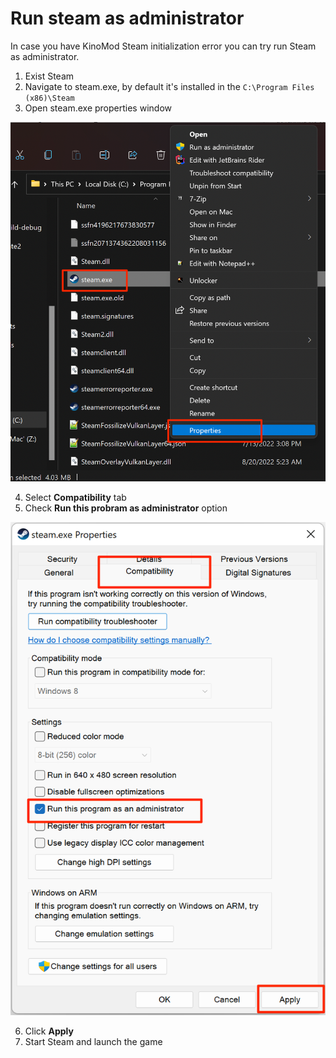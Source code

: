 # Run steam as administrator

In case you have KinoMod Steam initialization error you can try run Steam as administrator.

1. Exist Steam
2. Navigate to steam.exe, by default it's installed in the `C:\Program Files (x86)\Steam`
3. Open steam.exe properties window

![steam_props](../../Images/steam_props.png)

4. Select **Compatibility** tab
5. Check **Run this probram as administrator** option

![steam_comp_props](../../Images/steam_comp_props.png)

6. Click **Apply**
7. Start Steam and launch the game
